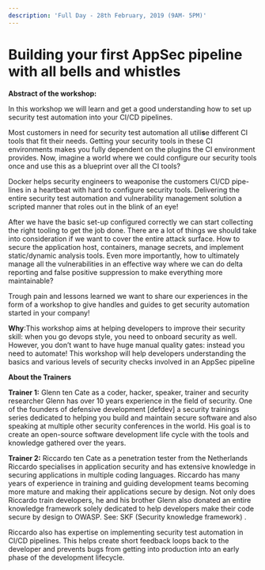 ```yaml
---
description: 'Full Day - 28th February, 2019 (9AM- 5PM)'
---
```


# Building your first AppSec pipeline with all bells and whistles

**Abstract of the workshop:**

In this workshop we will learn and get a good understanding how to set up security test automation into your CI/CD pipelines.

Most customers in need for security test automation all utili**s**e different CI tools that fit their needs. Getting your security tools in these CI environments makes you fully dependent on the plugins the CI environment provides. Now, imagine a world where we could configure our security tools once and use this as a blueprint over all the CI tools?

Docker helps security engineers to weaponise the customers CI/CD pipe-lines in a heartbeat with hard to configure security tools. Delivering the entire security test automation and vulnerability management solution a scripted manner that roles out in the blink of an eye! 

After we have the basic set-up configured correctly we can start collecting the right tooling to get the job done. There are a lot of things we should take into consideration if we want to cover the entire attack surface. How to secure the application host, containers, manage secrets, and implement static/dynamic analysis tools. Even more importantly, how to ultimately manage all the vulnerabilities in an effective way where we can do delta reporting and false positive suppression to make everything more maintainable? 

Trough pain and lessons learned we want to share our experiences in the form of a workshop to give handles and guides to get security automation started in your company!

**Why**:This workshop aims at helping developers to improve their security skill: when you go devops style, you need to onboard security as well. However, you don’t want to have huge manual quality gates: instead you need to automate! This workshop will help developers understanding the basics and various levels of security checks involved in an AppSec pipeline

**About the Trainers**

**Trainer 1:** Glenn ten Cate as a coder, hacker, speaker, trainer and security researcher Glenn has over 10 years experience in the field of security. One of the founders of defensive development \[defdev\] a security trainings series dedicated to helping you build and maintain secure software and also speaking at multiple other security conferences in the world. His goal is to create an open-source software development life cycle with the tools and knowledge gathered over the years.

**Trainer 2:** Riccardo ten Cate as a penetration tester from the Netherlands Riccardo specialises in application security and has extensive knowledge in securing applications in multiple coding languages. Riccardo has many years of experience in training and guiding development teams becoming more mature and making their applications secure by design. Not only does Riccardo train developers, he and his brother Glenn also donated an entire knowledge framework solely dedicated to help developers make their code secure by design to OWASP. See: SKF \(Security knowledge framework\) . 

Riccardo also has expertise on implementing security test automation in CI/CD pipelines. This helps create short feedback loops back to the developer and prevents bugs from getting into production into an early phase of the development lifecycle.

